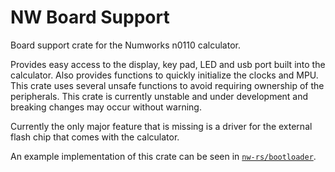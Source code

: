 # NW Board Support

Board support crate for the Numworks n0110 calculator.

Provides easy access to the display, key pad, LED and usb port built into the
calculator. Also provides functions to quickly initialize the clocks and MPU.
This crate uses several unsafe functions to avoid requiring ownership of the
peripherals. This crate is currently unstable and under development and
breaking changes may occur without warning.

Currently the only major feature that is missing is a driver for the external
flash chip that comes with the calculator.

An example implementation of this crate can be seen in
[`nw-rs/bootloader`](https://github.com/nw-rs/bootloader).
